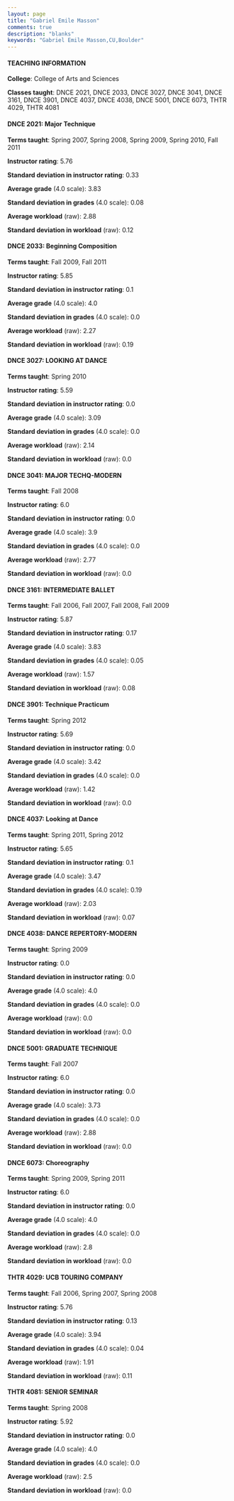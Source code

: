 ```yaml
---
layout: page
title: "Gabriel Emile Masson" 
comments: true
description: "blanks"
keywords: "Gabriel Emile Masson,CU,Boulder"
---
```

<head>
<script src="https://ajax.googleapis.com/ajax/libs/jquery/2.1.3/jquery.min.js"></script>
<script src="https://dl.dropboxusercontent.com/s/pc42nxpaw1ea4o9/highcharts.js?dl=0"></script>
<!-- <script src="../assets/js/highcharts.js"></script> -->
<style type="text/css">@font-face {
	font-family: "Bebas Neue";
	src: url(https://www.filehosting.org/file/details/544349/BebasNeue Regular.otf) format("opentype");
	}
	h1.Bebas { 
		font-family: "Bebas Neue", Verdana, Tahoma;
	}
</style>
</head>
	   
#### TEACHING INFORMATION

**College**: College of Arts and Sciences

**Classes taught**: DNCE 2021, DNCE 2033, DNCE 3027, DNCE 3041, DNCE 3161, DNCE 3901, DNCE 4037, DNCE 4038, DNCE 5001, DNCE 6073, THTR 4029, THTR 4081

#### DNCE 2021: Major Technique

**Terms taught**: Spring 2007, Spring 2008, Spring 2009, Spring 2010, Fall 2011

**Instructor rating**: 5.76

**Standard deviation in instructor rating**: 0.33

**Average grade** (4.0 scale): 3.83

**Standard deviation in grades** (4.0 scale): 0.08

**Average workload** (raw): 2.88

**Standard deviation in workload** (raw): 0.12

#### DNCE 2033: Beginning Composition

**Terms taught**: Fall 2009, Fall 2011

**Instructor rating**: 5.85

**Standard deviation in instructor rating**: 0.1

**Average grade** (4.0 scale): 4.0

**Standard deviation in grades** (4.0 scale): 0.0

**Average workload** (raw): 2.27

**Standard deviation in workload** (raw): 0.19

#### DNCE 3027: LOOKING AT DANCE

**Terms taught**: Spring 2010

**Instructor rating**: 5.59

**Standard deviation in instructor rating**: 0.0

**Average grade** (4.0 scale): 3.09

**Standard deviation in grades** (4.0 scale): 0.0

**Average workload** (raw): 2.14

**Standard deviation in workload** (raw): 0.0

#### DNCE 3041: MAJOR TECHQ-MODERN

**Terms taught**: Fall 2008

**Instructor rating**: 6.0

**Standard deviation in instructor rating**: 0.0

**Average grade** (4.0 scale): 3.9

**Standard deviation in grades** (4.0 scale): 0.0

**Average workload** (raw): 2.77

**Standard deviation in workload** (raw): 0.0

#### DNCE 3161: INTERMEDIATE BALLET

**Terms taught**: Fall 2006, Fall 2007, Fall 2008, Fall 2009

**Instructor rating**: 5.87

**Standard deviation in instructor rating**: 0.17

**Average grade** (4.0 scale): 3.83

**Standard deviation in grades** (4.0 scale): 0.05

**Average workload** (raw): 1.57

**Standard deviation in workload** (raw): 0.08

#### DNCE 3901: Technique Practicum

**Terms taught**: Spring 2012

**Instructor rating**: 5.69

**Standard deviation in instructor rating**: 0.0

**Average grade** (4.0 scale): 3.42

**Standard deviation in grades** (4.0 scale): 0.0

**Average workload** (raw): 1.42

**Standard deviation in workload** (raw): 0.0

#### DNCE 4037: Looking at Dance

**Terms taught**: Spring 2011, Spring 2012

**Instructor rating**: 5.65

**Standard deviation in instructor rating**: 0.1

**Average grade** (4.0 scale): 3.47

**Standard deviation in grades** (4.0 scale): 0.19

**Average workload** (raw): 2.03

**Standard deviation in workload** (raw): 0.07

#### DNCE 4038: DANCE REPERTORY-MODERN

**Terms taught**: Spring 2009

**Instructor rating**: 0.0

**Standard deviation in instructor rating**: 0.0

**Average grade** (4.0 scale): 4.0

**Standard deviation in grades** (4.0 scale): 0.0

**Average workload** (raw): 0.0

**Standard deviation in workload** (raw): 0.0

#### DNCE 5001: GRADUATE TECHNIQUE

**Terms taught**: Fall 2007

**Instructor rating**: 6.0

**Standard deviation in instructor rating**: 0.0

**Average grade** (4.0 scale): 3.73

**Standard deviation in grades** (4.0 scale): 0.0

**Average workload** (raw): 2.88

**Standard deviation in workload** (raw): 0.0

#### DNCE 6073: Choreography

**Terms taught**: Spring 2009, Spring 2011

**Instructor rating**: 6.0

**Standard deviation in instructor rating**: 0.0

**Average grade** (4.0 scale): 4.0

**Standard deviation in grades** (4.0 scale): 0.0

**Average workload** (raw): 2.8

**Standard deviation in workload** (raw): 0.0

#### THTR 4029: UCB TOURING COMPANY

**Terms taught**: Fall 2006, Spring 2007, Spring 2008

**Instructor rating**: 5.76

**Standard deviation in instructor rating**: 0.13

**Average grade** (4.0 scale): 3.94

**Standard deviation in grades** (4.0 scale): 0.04

**Average workload** (raw): 1.91

**Standard deviation in workload** (raw): 0.11

#### THTR 4081: SENIOR SEMINAR

**Terms taught**: Spring 2008

**Instructor rating**: 5.92

**Standard deviation in instructor rating**: 0.0

**Average grade** (4.0 scale): 4.0

**Standard deviation in grades** (4.0 scale): 0.0

**Average workload** (raw): 2.5

**Standard deviation in workload** (raw): 0.0

